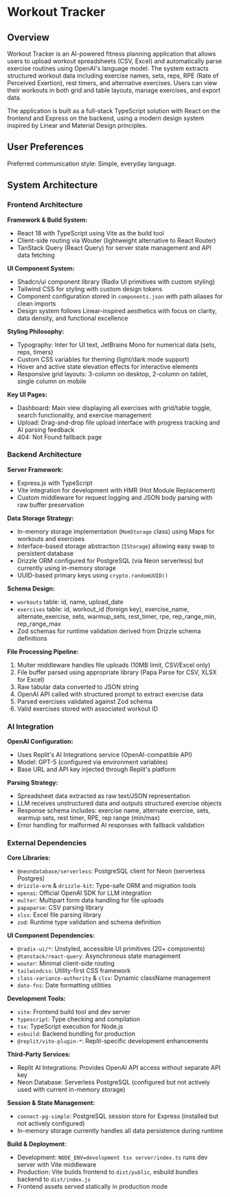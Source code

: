 # Workout Tracker

## Overview

Workout Tracker is an AI-powered fitness planning application that allows users to upload workout spreadsheets (CSV, Excel) and automatically parse exercise routines using OpenAI's language model. The system extracts structured workout data including exercise names, sets, reps, RPE (Rate of Perceived Exertion), rest timers, and alternative exercises. Users can view their workouts in both grid and table layouts, manage exercises, and export data.

The application is built as a full-stack TypeScript solution with React on the frontend and Express on the backend, using a modern design system inspired by Linear and Material Design principles.

## User Preferences

Preferred communication style: Simple, everyday language.

## System Architecture

### Frontend Architecture

**Framework & Build System:**
- React 18 with TypeScript using Vite as the build tool
- Client-side routing via Wouter (lightweight alternative to React Router)
- TanStack Query (React Query) for server state management and API data fetching

**UI Component System:**
- Shadcn/ui component library (Radix UI primitives with custom styling)
- Tailwind CSS for styling with custom design tokens
- Component configuration stored in `components.json` with path aliases for clean imports
- Design system follows Linear-inspired aesthetics with focus on clarity, data density, and functional excellence

**Styling Philosophy:**
- Typography: Inter for UI text, JetBrains Mono for numerical data (sets, reps, timers)
- Custom CSS variables for theming (light/dark mode support)
- Hover and active state elevation effects for interactive elements
- Responsive grid layouts: 3-column on desktop, 2-column on tablet, single column on mobile

**Key UI Pages:**
- Dashboard: Main view displaying all exercises with grid/table toggle, search functionality, and exercise management
- Upload: Drag-and-drop file upload interface with progress tracking and AI parsing feedback
- 404: Not Found fallback page

### Backend Architecture

**Server Framework:**
- Express.js with TypeScript
- Vite integration for development with HMR (Hot Module Replacement)
- Custom middleware for request logging and JSON body parsing with raw buffer preservation

**Data Storage Strategy:**
- In-memory storage implementation (`MemStorage` class) using Maps for workouts and exercises
- Interface-based storage abstraction (`IStorage`) allowing easy swap to persistent database
- Drizzle ORM configured for PostgreSQL (via Neon serverless) but currently using in-memory storage
- UUID-based primary keys using `crypto.randomUUID()`

**Schema Design:**
- `workouts` table: id, name, upload_date
- `exercises` table: id, workout_id (foreign key), exercise_name, alternate_exercise, sets, warmup_sets, rest_timer, rpe, rep_range_min, rep_range_max
- Zod schemas for runtime validation derived from Drizzle schema definitions

**File Processing Pipeline:**
1. Multer middleware handles file uploads (10MB limit, CSV/Excel only)
2. File buffer parsed using appropriate library (Papa Parse for CSV, XLSX for Excel)
3. Raw tabular data converted to JSON string
4. OpenAI API called with structured prompt to extract exercise data
5. Parsed exercises validated against Zod schema
6. Valid exercises stored with associated workout ID

### AI Integration

**OpenAI Configuration:**
- Uses Replit's AI Integrations service (OpenAI-compatible API)
- Model: GPT-5 (configured via environment variables)
- Base URL and API key injected through Replit's platform

**Parsing Strategy:**
- Spreadsheet data extracted as raw text/JSON representation
- LLM receives unstructured data and outputs structured exercise objects
- Response schema includes: exercise name, alternate exercise, sets, warmup sets, rest timer, RPE, rep range (min/max)
- Error handling for malformed AI responses with fallback validation

### External Dependencies

**Core Libraries:**
- `@neondatabase/serverless`: PostgreSQL client for Neon (serverless Postgres)
- `drizzle-orm` & `drizzle-kit`: Type-safe ORM and migration tools
- `openai`: Official OpenAI SDK for LLM integration
- `multer`: Multipart form data handling for file uploads
- `papaparse`: CSV parsing library
- `xlsx`: Excel file parsing library
- `zod`: Runtime type validation and schema definition

**UI Component Dependencies:**
- `@radix-ui/*`: Unstyled, accessible UI primitives (20+ components)
- `@tanstack/react-query`: Asynchronous state management
- `wouter`: Minimal client-side routing
- `tailwindcss`: Utility-first CSS framework
- `class-variance-authority` & `clsx`: Dynamic className management
- `date-fns`: Date formatting utilities

**Development Tools:**
- `vite`: Frontend build tool and dev server
- `typescript`: Type checking and compilation
- `tsx`: TypeScript execution for Node.js
- `esbuild`: Backend bundling for production
- `@replit/vite-plugin-*`: Replit-specific development enhancements

**Third-Party Services:**
- Replit AI Integrations: Provides OpenAI API access without separate API key
- Neon Database: Serverless PostgreSQL (configured but not actively used with current in-memory storage)

**Session & State Management:**
- `connect-pg-simple`: PostgreSQL session store for Express (installed but not actively configured)
- In-memory storage currently handles all data persistence during runtime

**Build & Deployment:**
- Development: `NODE_ENV=development tsx server/index.ts` runs dev server with Vite middleware
- Production: Vite builds frontend to `dist/public`, esbuild bundles backend to `dist/index.js`
- Frontend assets served statically in production mode
